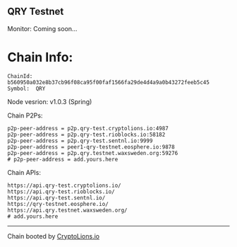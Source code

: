 ## QRY Testnet

Monitor: Coming soon...

# Chain Info:
```
ChainId: b560950a032e8b37cb96f08ca95f00faf1566fa29de4d4a9a0b43272feeb5c45
Symbol:  QRY 
```
Node vesrion: v1.0.3 (Spring)

Chain P2Ps:
```
p2p-peer-address = p2p.qry-test.cryptolions.io:4987
p2p-peer-address = p2p.qry-test.rioblocks.io:58182
p2p-peer-address = p2p.qry-test.sentnl.io:9999
p2p-peer-address = peer1-qry-testnet.eosphere.io:9878
p2p-peer-address = p2p.qry.testnet.waxsweden.org:59276
# p2p-peer-address = add.yours.here
```

Chain APIs:
``` 
https://api.qry-test.cryptolions.io/
https://api.qry-test.rioblocks.io/
https://api.qry-test.sentnl.io/
https://qry-testnet.eosphere.io/
https://api.qry.testnet.waxsweden.org/
# add.yours.here
```

----
Chain booted by [CryptoLions.io](http://CryptoLions.io)
